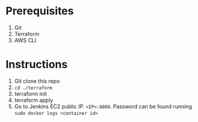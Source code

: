 # Prerequisites 
1. Git
2. Terraform
3. AWS CLI

# Instructions
1. Git clone this repo
2. `cd ./terraform`
3. terraform init
4. terraform apply
5. Go to Jenkins EC2 public IP. `<IP>:8080`. Password can be found running `sudo docker logs <container id>`

